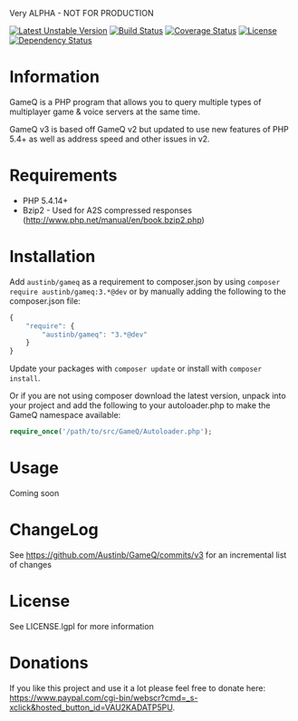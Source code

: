 Very ALPHA - NOT FOR PRODUCTION

[![Latest Unstable Version](https://poser.pugx.org/austinb/gameq/v/unstable.svg)](https://packagist.org/packages/austinb/gameq)
[![Build Status](https://travis-ci.org/Austinb/GameQ.svg?branch=v3)](https://travis-ci.org/Austinb/GameQ)
[![Coverage Status](https://coveralls.io/repos/Austinb/GameQ/badge.svg?branch=v3)](https://coveralls.io/r/Austinb/GameQ?branch=v3)
[![License](https://poser.pugx.org/austinb/gameq/license.svg)](https://packagist.org/packages/austinb/gameq)
[![Dependency Status](https://www.versioneye.com/user/projects/54d6a7d43ca0845f67000002/badge.svg?style=flat)](https://www.versioneye.com/user/projects/54d6a7d43ca0845f67000002)


Information
===========
GameQ is a PHP program that allows you to query multiple types of multiplayer game & voice servers at the same time.

GameQ v3 is based off GameQ v2 but updated to use new features of PHP 5.4+ as well as address speed and other issues in v2.

Requirements
============
* PHP 5.4.14+
* Bzip2 - Used for A2S compressed responses (http://www.php.net/manual/en/book.bzip2.php)

Installation
=======
Add `austinb/gameq` as a requirement to composer.json by using `composer require austinb/gameq:3.*@dev` or by 
manually adding the following to the composer.json file:

```javascript
{
    "require": {
        "austinb/gameq": "3.*@dev"
    }
}
```

Update your packages with `composer update` or install with `composer install`.

Or if you are not using composer download the latest version, unpack into your project and add the following to your 
autoloader.php to make the GameQ namespace available:

```php
require_once('/path/to/src/GameQ/Autoloader.php');
```

Usage
=======
Coming soon

ChangeLog
=========
See https://github.com/Austinb/GameQ/commits/v3 for an incremental list of changes

License
=======
See LICENSE.lgpl for more information

Donations
=========
If you like this project and use it a lot please feel free to donate here: https://www.paypal.com/cgi-bin/webscr?cmd=_s-xclick&hosted_button_id=VAU2KADATP5PU.
